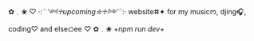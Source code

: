 ✿﹒❀ ♡
·:*¨༺♱upcoming✮♱༻¨*:· 
 websiteⵌ✦ for my
musicᰔ, djing🎧, coding♡ and 
elseᜊee
♡ ✿﹒❀
+*npm run dev*+